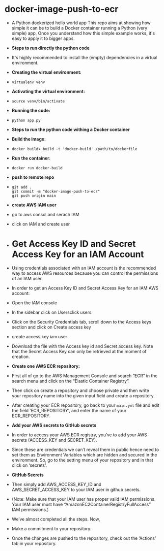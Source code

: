 # docker-image-push-to-ecr
- A Python dockerized hello world app This repo aims at showing how simple it can be to build a Docker container running a Python (very simple) app, Once you understand how this simple example works, it's easy to apply it to bigger apps.
- **Steps to run directly the python code**
- It's highly recommended to install the (empty) dependencies in a virtual environment.
- **Creating the virtual environment:**
- ```
  virtualenv venv
  ```
- **Activating the virtual environment:**
- ```
  source venv/bin/activate
  ```
- **Running the code:**
- ```
  python app.py
  ```
- **Steps to run the python code withing a Docker container**
- **Build the image:**
- ```
  docker buildx build -t 'docker-build' /path/to/dockerfile
  ```
- **Run the container:**
- ```
  docker run docker-build
  ```
- **push to remote repo**
- ```
  git add .
  git commit -m "docker-image-push-to-ecr"
  git push origin main
  ```
- **create AWS IAM user**
- go to aws consol and serach IAM
- click on IAM and create user
- # Get Access Key ID and Secret Access Key for an IAM Account
- Using credentials associated with an IAM account is the recommended way to access AWS resources because you can control the permissions of an IAM user.

- In order to get an Access Key ID and Secret Access Key for an IAM AWS account:

- Open the IAM console
- In the sidebar click on Usersclick users
- Click on the Security Credentials tab, scroll down to the Access keys section and click on Create access key
- create access key iam user
- Download the file with the Access key id and Secret access key. Note that the Secret Access Key can only be retrieved at the moment of creation.
- **Create one AWS ECR repository:**

- First all of go to the AWS Management Console and search “ECR” in the search menu and click on the “Elastic Container Registry”.
- Then click on create a repository and choose private and then write your repository name into the given input field and create a repository.
- After creating your ECR repository, go back to your `main.yml` file and edit the field ‘ECR_REPOSITORY’, and enter the name of your ECR_REPOSITORY.

- **Add your AWS secrets to GitHub secrets**

- In order to access your AWS ECR registry, you’ve to add your AWS secrets (ACCESS_KEY and SECRET_KEY).
- Since these are credentials we can’t reveal them in public hence need to set them as Environment Variables which are hidden and secured in the environment. So, go to the setting menu of your repository and in that click on ‘secrets’.

- **GitHub Secrets**
- Then simply add AWS_ACCESS_KEY_ID and AWS_SECRET_ACCESS_KEY to your IAM user in github secrets.

- (Note: Make sure that your IAM user has proper valid IAM permissions. Your IAM user must have “AmazonEC2ContainerRegistryFullAccess” IAM permissions.)

- We’ve almost completed all the steps. Now,

- Make a commitment to your repository.
- Once the changes are pushed to the repository, check out the ‘Actions’ tab in your repository.
